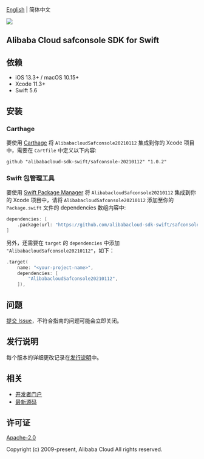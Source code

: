 [English](README.md) | 简体中文

![](https://aliyunsdk-pages.alicdn.com/icons/AlibabaCloud.svg)

## Alibaba Cloud safconsole SDK for Swift

## 依赖

- iOS 13.3+ / macOS 10.15+
- Xcode 11.3+
- Swift 5.6

## 安装

### Carthage

要使用 [Carthage](https://github.com/Carthage/Carthage) 将 `AlibabacloudSafconsole20210112` 集成到你的 Xcode 项目中，需要在 `Cartfile` 中定义以下内容:

```ogdl
github "alibabacloud-sdk-swift/safconsole-20210112" "1.0.2"
```

### Swift 包管理工具

要使用 [Swift Package Manager](https://swift.org/package-manager/) 将 `AlibabacloudSafconsole20210112` 集成到你的 Xcode 项目中，请将 `AlibabacloudSafconsole20210112` 添加至你的 `Package.swift` 文件的 dependencies 数组内容中:

```swift
dependencies: [
    .package(url: "https://github.com/alibabacloud-sdk-swift/safconsole-20210112.git", from: "1.0.2")
]
```

另外，还需要在 `target` 的 `dependencies` 中添加 `"AlibabacloudSafconsole20210112"`，如下：

```swift
.target(
    name: "<your-project-name>",
    dependencies: [
        "AlibabacloudSafconsole20210112",
    ]),
```

## 问题

[提交 Issue](https://github.com/alibabacloud-sdk-swift/safconsole-20210112/issues/new)，不符合指南的问题可能会立即关闭。

## 发行说明

每个版本的详细更改记录在[发行说明](./ChangeLog.txt)中。

## 相关

* [开发者门户](https://next.api.aliyun.com/home)
* [最新源码](https://github.com/alibabacloud-sdk-swift/safconsole-20210112)

## 许可证

[Apache-2.0](http://www.apache.org/licenses/LICENSE-2.0)

Copyright (c) 2009-present, Alibaba Cloud All rights reserved.
